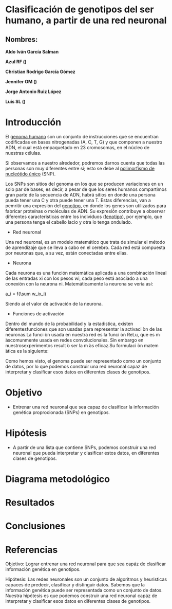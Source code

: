 # Clasificación de genotipos del ser humano, a partir de una red neuronal

## Nombres:

**Aldo Iván García Salman**

**Azul RF ()**

**Christian Rodrigo García Gómez**

**Jennifer OM ()**

**Jorge Antonio Ruiz López**

**Luis SL ()**

# Introducción

El [genoma humano](https://www.genome.gov/es/genetics-glossary/Genoma) son un conjunto de instrucciones que se encuentran codificadas en bases nitrogenadas (A, C, T, G) y que componen a nuestro ADN, el cual está empaquetado en 23 cromosomas, en el núcleo de nuestras células. 

Si observamos a nuestro alrededor, podremos darnos cuenta que todas las personas son muy diferentes entre sí; esto se debe al [polimorfismo de nucleótido único](https://www.genome.gov/es/genetics-glossary/Polimorfismos-de-nucleotido-%C3%BAnico) (SNP).

Los SNPs son sitios del genoma en los que se producen variaciones en un solo par de bases, es decir, a pesar de que los seres humanos compartimos gran parte de la secuencia de ADN, habrá sitios en donde una persona pueda tener una C y otra puede tener una T. Estas diferencias, van a pemritir una expresión del [genotipo](https://www.genome.gov/es/genetics-glossary/Genotipo#:~:text=Un%20genotipo%20es%20la%20colecci%C3%B3n,prote%C3%ADnas%20y%20mol%C3%A9culas%20de%20ARN), en donde los genes son utilizados para fabricar proteínas o moléculas de ADN. 
Su expresión contribuye a observar diferentes caracteristicas entre los individuos ([fenotipo](https://www.genome.gov/es/genetics-glossary/Fenotipo)), por ejemplo, que una persona tenga el cabello lacio y otra lo tenga ondulado. 

- Red neuronal

Una red neuronal, es un modelo matemático que trata de simular el método de aprendizaje que se lleva a cabo en el cerebro. Cada red está compuesta por neuronas que, a su vez, están conectadas entre ellas.

- Neurona

Cada neurona es una función matemática aplicada a una combinación lineal de las entradas xi con los pesos wi, cada peso está asociado a una conexión con la neurona ni. 
Matemáticamente la neurona se vería así:

a_i = f(\sum w_ix_i)

Siendo ai el valor de activación de la neurona.

- Funciones de activación

Dentro del mundo de la probabilidad y la estadistica, existen diferentesfunciones que son usadas para representar la activaci ́on de las neuronas.La funci ́on usada en nuestra red es la funci ́on ReLu, que es m ́ascomunmente usada en redes convolucionales.  Sin embargo en nuestrosexperimentos result ́o ser la m ́as eficaz.Su formulaci ́on matem ́atica es la siguiente:


Como hemos visto, el genoma puede ser representado como un conjunto de datos, por lo que podemos construir una red neuronal capaz de interpretar y clasificar esos datos en diferentes clases de genotipos.



# Objetivo

- Entrenar una red neuronal que sea capaz de clasificar la información genética proprocionada (SNPs) en genotipos.

# Hipótesis

- A partir de una lista que contiene SNPs, podemos construir una red neuronal que pueda interpretar y clasificar estos datos, en diferentes clases de genotipos.

# Diagrama metodológico

# Resultados

# Conclusiones

# Referencias 


Objetivo: Lograr entrenar una red neuronal para que sea capáz de clasificar información genética en genotipos.

Hipótesis: Las redes neuronales son un conjunto de algoritmos y heuristicas capaces de predecir, clasificar y distinguir datos. Sabemos que la información genética puede ser representada como un conjunto de datos. Nuestra hipótesis es que podemos construir una red neuronal capáz de interpretar y clasificar esos datos en diferentes clases de genotipos.
